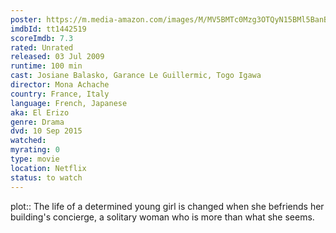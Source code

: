 ```yaml
---
poster: https://m.media-amazon.com/images/M/MV5BMTc0Mzg3OTQyN15BMl5BanBnXkFtZTcwODA2OTc4NQ@@._V1_SX300.jpg 
imdbId: tt1442519 
scoreImdb: 7.3 
rated: Unrated
released: 03 Jul 2009 
runtime: 100 min 
cast: Josiane Balasko, Garance Le Guillermic, Togo Igawa 
director: Mona Achache 
country: France, Italy
language: French, Japanese
aka: El Erizo
genre: Drama 
dvd: 10 Sep 2015
watched: 
myrating: 0
type: movie
location: Netflix
status: to watch
---
```


plot:: The life of a determined young girl is changed when she befriends her building's concierge, a solitary woman who is more than what she seems.